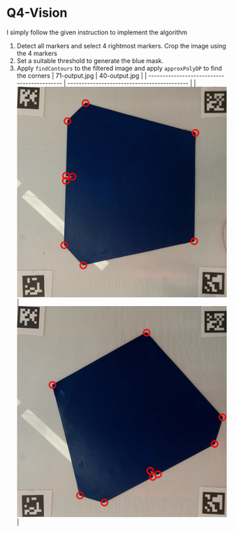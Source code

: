 # Q4-Vision
I simply follow the given instruction to implement the algorithm
1. Detect all markers and select 4 rightmost markers. Crop the image using the 4 markers
2. Set a suitable threshold to generate the blue mask.
3. Apply `findContours` to the filtered image and apply `approxPolyDP` to find the corners
  | 71-output.jpg                               | 40-output.jpg                               |
  | ------------------------------------------- | ------------------------------------------- |
  | ![71](images/detected_images/71-output.jpg) | ![40](images/detected_images/40-output.jpg) |
